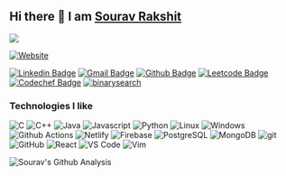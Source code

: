 ## Hi there 👋 I am [Sourav Rakshit](https://souravrakshit.me)
<img src="https://komarev.com/ghpvc/?username=souravrax" />

[![Website](https://img.shields.io/badge/-souravrakshit.me-black?style=flat-pill&logo=google-chrome&logoColor=white&link=https://souravrakshit.me/)](https://souravrakshit.me/)

[![Linkedin Badge](https://img.shields.io/badge/-souravrax-blue?style=flat-pill&logo=Linkedin&logoColor=white&link=https://www.linkedin.com/in/souravrax/)](https://www.linkedin.com/in/souravrax/)
[![Gmail Badge](https://img.shields.io/badge/-rakshitsourav3@gmail.com-red?style=flat-pill&logo=Gmail&logoColor=white&link=mailto:mxr180061@utdallas.edu)](mailto:rakshitsourav3@gmail.com)
[![Github Badge](https://img.shields.io/badge/-souravrax-black?style=flat-pill&logo=github&logoColor=white&link=https://github.com/souravrax/)](https://github.com/souravrax/)
[![Leetcode Badge](https://img.shields.io/badge/-souravrax-F89F1B?style=flat-pill&logo=leetcode&logoColor=white&link=https://leetcode.com/souravrax/)](https://leetcode.com/souravrax/)
[![Codechef Badge](https://img.shields.io/badge/-carfry-brown?style=flat-pill&logo=codechef&logoColor=white&link=https://codechef.com/users/carfry/)](https://codechef.com/users/carfry/)
[![binarysearch](https://binarysearch.com/api/shields/mangal)](https://binarysearch.com/@/mangal)


<h3>Technologies I like</h3>
<p>
  <img alt="C" src="https://img.shields.io/badge/-blue?style=flat-pill&logo=c&logoColor=white" />
  <img alt="C++" src="https://img.shields.io/badge/++-darkblue?style=flat-pill&logo=C&logoColor=white" />
  <img alt="Java" src="https://img.shields.io/badge/-Java-orange?style=flat-pill&logo=java&logoColor=white" />
  <img alt="Javascript" src="https://img.shields.io/badge/-Javascript-000?style=flat-pill&logo=javascript&logo_color=000000" />
  <img alt="Python" src="https://img.shields.io/badge/-Python-3776AB?style=flat-pill&logo=Python&logoColor=white" />

  <img alt="Linux" src="https://img.shields.io/badge/-Linux-FCC624?style=flat-pill&logo=Linux&logoColor=black" />
  <img alt="Windows" src="https://img.shields.io/badge/-Windows-0174cd?style=flat-pill&logo=windows&logoColor=white" />

  <img alt="Github Actions" src="https://raster.shields.io/badge/-Github Actions-181717?style=flat-pill&logo=github&logoColor=white" />
  <img alt="Netlify" src="https://img.shields.io/badge/-Netlify-181717?style=flat-pill&logo=netlify&logoColor=white" />
  <img alt="Firebase" src="https://img.shields.io/badge/-Firebase-darkorange?style=flat-pill&logo=firebase&logoColor=white" />

  <img alt="PostgreSQL" src="https://img.shields.io/badge/-PostgreSQL-4479A1?style=flat-pill&logo=postgresql&logoColor=white" />
  <img alt="MongoDB" src="https://img.shields.io/badge/-MongoDB-rgb(15 181 84)?style=flat-pill&logo=mongodb&logoColor=white" />

  <img alt="git" src="https://img.shields.io/badge/-Git-F05032?style=flat-pill&logo=git&logoColor=white" />
  <img alt="GitHub" src="https://img.shields.io/badge/-GitHub-181717?style=flat-pill&logo=GitHub&logoColor=white" />
  <img alt="React" src="https://img.shields.io/badge/-React-5DDDFF?style=flat-pill&logo=react&logoColor=white" />
  <img alt="VS Code" src="https://img.shields.io/badge/-VS Code-0066B8?style=flat-pill&logo=visual-studio-code" />
  <img alt="Vim" src="https://img.shields.io/badge/-Vim-019331?style=flat-pill&logo=vim&logoColor=white" />
</p>


![Sourav's Github Analysis](https://github-readme-stats.vercel.app/api?username=souravrax&hide_title=true&show_owner=true&show_icons=true&hide_border=true&theme=dark)
